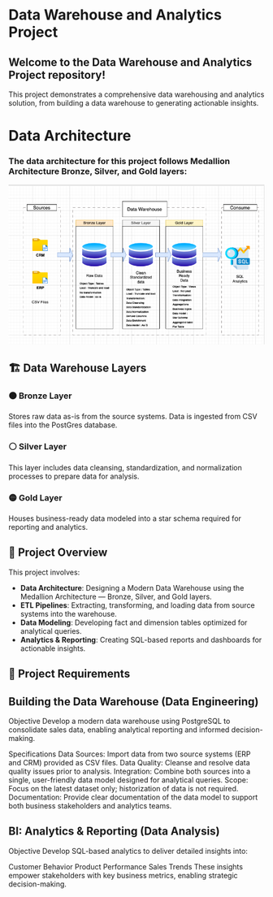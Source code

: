 # Data Warehouse and Analytics Project
## Welcome to the Data Warehouse and Analytics Project repository! 
This project demonstrates a comprehensive data warehousing and analytics solution, from building a data warehouse to generating actionable insights.

# Data Architecture
### The data architecture for this project follows Medallion Architecture Bronze, Silver, and Gold layers:
![Data Architecture](documents/data_architecture.png)
## 🏗️ Data Warehouse Layers

### 🟤 Bronze Layer
Stores raw data as-is from the source systems. Data is ingested from CSV files into the PostGres database.

### ⚪ Silver Layer
This layer includes data cleansing, standardization, and normalization processes to prepare data for analysis.

### 🟡 Gold Layer
Houses business-ready data modeled into a star schema required for reporting and analytics.

## 📖 Project Overview

This project involves:

- **Data Architecture**: Designing a Modern Data Warehouse using the Medallion Architecture — Bronze, Silver, and Gold layers.
- **ETL Pipelines**: Extracting, transforming, and loading data from source systems into the warehouse.
- **Data Modeling**: Developing fact and dimension tables optimized for analytical queries.
- **Analytics & Reporting**: Creating SQL-based reports and dashboards for actionable insights.



## 🚀 Project Requirements
## Building the Data Warehouse (Data Engineering)

Objective
Develop a modern data warehouse using PostgreSQL to consolidate sales data, enabling analytical reporting and informed decision-making.

Specifications
Data Sources: Import data from two source systems (ERP and CRM) provided as CSV files.
Data Quality: Cleanse and resolve data quality issues prior to analysis.
Integration: Combine both sources into a single, user-friendly data model designed for analytical queries.
Scope: Focus on the latest dataset only; historization of data is not required.
Documentation: Provide clear documentation of the data model to support both business stakeholders and analytics teams.

## BI: Analytics & Reporting (Data Analysis)
Objective
Develop SQL-based analytics to deliver detailed insights into:

Customer Behavior
Product Performance
Sales Trends
These insights empower stakeholders with key business metrics, enabling strategic decision-making.
